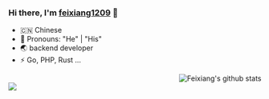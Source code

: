 ### Hi there, I'm [feixiang1209](https://suki.fyxemmmm.cn) 🎉
- 🇨🇳 Chinese
- 👔 Pronouns: "He" | "His"
- 🌏 backend developer
- ⚡ Go, PHP, Rust ...


<img align="right" src="https://github-readme-stats.vercel.app/api?username=fyxemmmm&show_icons=true&theme=vue" alt="Feixiang's github stats" />


<br>

<a href="https://github.com/fyxemmmm/chitanda-gin">
 <img align="center" src="https://github-readme-stats.vercel.app/api/pin/?username=fyxemmmm&repo=chitanda-gin&theme=white" />
</a>


